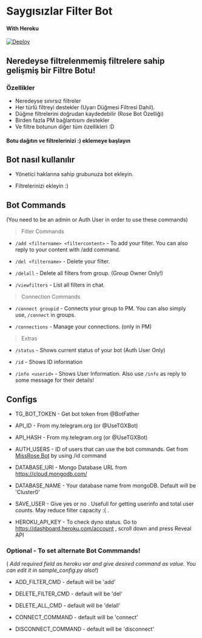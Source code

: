 # Saygısızlar Filter Bot
#### With Heroku

[![Deploy](https://www.herokucdn.com/deploy/button.svg)](https://heroku.com/deploy)


## Neredeyse filtrelenmemiş filtrelere sahip gelişmiş bir Filtre Botu!

### Özellikler
* Neredeyse sınırsız filtreler
* Her türlü filtreyi destekler (Uyarı Düğmesi Filtresi Dahil).
* Düğme filtrelerini doğrudan kaydedebilir (Rose Bot Özelliği)
* Birden fazla PM bağlantısını destekler
* Ve filtre botunun diğer tüm özellikleri :D

#### Botu dağıtın ve filtrelerinizi :) eklemeye başlayın

## Bot nasıl kullanılır
* Yönetici haklarına sahip grubunuza bot ekleyin.

* Filtrelerinizi ekleyin :)


## Bot Commands

(You need to be an admin or Auth User in order to use these commands)

> Filter Commands
* `/add <filtername> <filtercontent>`  -  To add your filter. You can also reply to your content with /add command.

* `/del <filtername>`  -  Delete your filter.

* `/delall`  -  Delete all filters from group. (Group Owner Only!)

* `/viewfilters`  -  List all filters in chat.

> Connection Commands
* `/connect groupid`  -  Connects your group to PM. You can also simply use, `/connect` in groups.

* `/connections`  -  Manage your connections. (only in PM)

> Extras
* `/status`  -  Shows current status of your bot (Auth User Only)

* `/id`  -  Shows ID information

* `/info <userid>`  -  Shows User Information. Also use `/info` as reply to some message for their details!

## Configs

* TG_BOT_TOKEN  - Get bot token from @BotFather

* API_ID        - From my.telegram.org (or @UseTGXBot)

* API_HASH      - From my.telegram.org (or @UseTGXBot)

* AUTH_USERS  - ID of users that can use the bot commands. Get from [MissRose Bot](https://telegram.dog/MissRose_bot) by using /id command

* DATABASE_URI  - Mongo Database URL from https://cloud.mongodb.com/

* DATABASE_NAME  - Your database name from mongoDB. Default will be 'Cluster0'

* SAVE_USER  -  Give yes or no . Usefull for getting userinfo and total user counts. May reduce filter capacity :( .

* HEROKU_API_KEY  -  To check dyno status. Go to https://dashboard.heroku.com/account , scroll down and press Reveal API


### Optional - To set alternate Bot Commmands!
( *Add required field as heroku var and give desired command as value. You can edit it in sample_config.py also!*)

* ADD_FILTER_CMD  -  default will be 'add'

* DELETE_FILTER_CMD  -  default will be 'del'

* DELETE_ALL_CMD  -  default will be 'delall'

* CONNECT_COMMAND  -  default will be 'connect'

* DISCONNECT_COMMAND  -  default will be 'disconnect'
